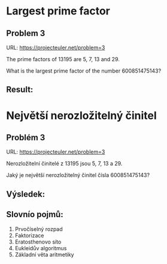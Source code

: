 Largest prime factor
================================================================================
Problem 3
--------------------------------------------------------------------------------

URL: https://projecteuler.net/problem=3

The prime factors of 13195 are 5, 7, 13 and 29.

What is the largest prime factor of the number 600851475143?

Result:
--------------------------------------------------------------------------------



Největší nerozložitelný činitel
================================================================================
Problém 3
--------------------------------------------------------------------------------

URL: https://projecteuler.net/problem=3

Nerozložitelní činitelé z 13195 jsou 5, 7, 13 a 29.

Jaký je největší nerozložitelný činitel čísla 600851475143?


Výsledek:
--------------------------------------------------------------------------------



Slovnío pojmů:
--------------------------------------------------------------------------------
1) Prvočíselný rozpad
2) Faktorizace
3) Eratosthenovo síto
4) Eukleidův algoritmus
5) Základní věta aritmetiky


